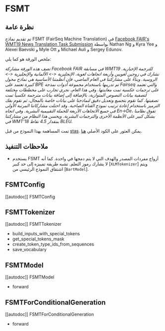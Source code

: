 # FSMT

## نظرة عامة

تم تقديم نماذج FSMT (FairSeq Machine Translation) في [Facebook FAIR's WMT19 News Translation Task Submission](https://arxiv.org/abs/1907.06616) بواسطة Nathan Ng و Kyra Yee و Alexei Baevski و Myle Ott و Michael Auli و Sergey Edunov.

ملخص الورقة هو كما يلي:

*تصف هذه الورقة مشاركة Facebook FAIR في مسابقة WMT19 للترجمة الإخبارية. نشارك في زوجين لغويين وأربعة اتجاهات لغوية، الإنجليزية <-> الألمانية والإنجليزية <-> الروسية. وبناءً على مشاركتنا في العام الماضي، فإن أنظمتنا الأساسية هي نماذج محول كبيرة تعتمد على BPE تم تدريبها باستخدام مجموعة أدوات نمذجة Fairseq والتي تعتمد على ترجمات عكسية تمت معاينتها. وفي هذا العام، نجري تجارب على مخططات مختلفة لتصفية بيانات النصوص المتوازية، بالإضافة إلى إضافة بيانات مترجمة عكسياً تمت تصفيتها. كما نقوم بتجميع وتعديل دقيق لنماذجنا على بيانات خاصة بالمجال، ثم نقوم بفك الترميز باستخدام إعادة ترتيب نموذج القناة الصاخبة. وقد احتلت مشاركاتنا المرتبة الأولى في جميع الاتجاهات الأربعة للحملة التقييمية البشرية. وفي اتجاه En->De، تفوق نظامنا بشكل كبير على الأنظمة الأخرى والترجمات البشرية. ويحسن هذا النظام من مشاركتنا في WMT'18 بمقدار 4.5 نقاط BLEU.*

تمت المساهمة بهذا النموذج من قبل [stas](https://huggingface.co/stas). يمكن العثور على الكود الأصلي [هنا](https://github.com/pytorch/fairseq/tree/master/examples/wmt19).

## ملاحظات التنفيذ

- يستخدم FSMT أزواج مفردات المصدر والهدف التي لا يتم دمجها في واحدة. كما أنه لا يشارك رموز التعلم. تشبه طريقة تمييزه إلى حد كبير [`XLMTokenizer`] ويتم اشتقاق النموذج الرئيسي من [`BartModel`].

## FSMTConfig

[[autodoc]] FSMTConfig

## FSMTTokenizer

[[autodoc]] FSMTTokenizer

- build_inputs_with_special_tokens
- get_special_tokens_mask
- create_token_type_ids_from_sequences
- save_vocabulary

## FSMTModel

[[autodoc]] FSMTModel

- forward

## FSMTForConditionalGeneration

[[autodoc]] FSMTForConditionalGeneration

- forward